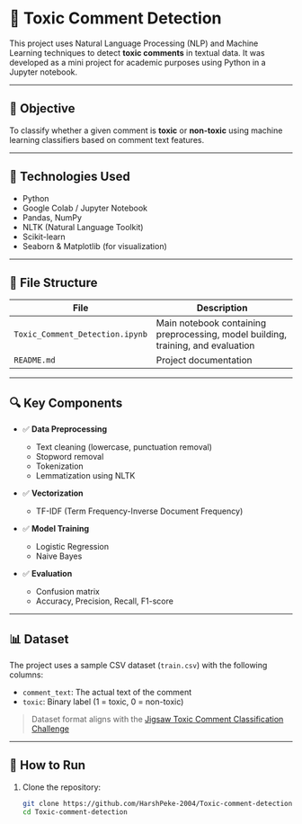 # 🧠 Toxic Comment Detection

This project uses Natural Language Processing (NLP) and Machine Learning techniques to detect **toxic comments** in textual data. It was developed as a mini project for academic purposes using Python in a Jupyter notebook.

---

## 📌 Objective

To classify whether a given comment is **toxic** or **non-toxic** using machine learning classifiers based on comment text features.

---

## 🧰 Technologies Used

- Python
- Google Colab / Jupyter Notebook
- Pandas, NumPy
- NLTK (Natural Language Toolkit)
- Scikit-learn
- Seaborn & Matplotlib (for visualization)

---

## 📂 File Structure

| File                            | Description                                                                      |
|---------------------------------|----------------------------------------------------------------------------------|
| `Toxic_Comment_Detection.ipynb` | Main notebook containing preprocessing, model building, training, and evaluation |
| `README.md`                     | Project documentation                                                            |

---

## 🔍 Key Components

- ✅ **Data Preprocessing**
  - Text cleaning (lowercase, punctuation removal)
  - Stopword removal
  - Tokenization
  - Lemmatization using NLTK

- ✅ **Vectorization**
  - TF-IDF (Term Frequency-Inverse Document Frequency)

- ✅ **Model Training**
  - Logistic Regression
  - Naive Bayes

- ✅ **Evaluation**
  - Confusion matrix
  - Accuracy, Precision, Recall, F1-score

---

## 📊 Dataset

The project uses a sample CSV dataset (`train.csv`) with the following columns:
- `comment_text`: The actual text of the comment
- `toxic`: Binary label (1 = toxic, 0 = non-toxic)

> Dataset format aligns with the [Jigsaw Toxic Comment Classification Challenge](https://www.kaggle.com/c/jigsaw-toxic-comment-classification-challenge)

---

## 🚀 How to Run

1. Clone the repository:
   ```bash
   git clone https://github.com/HarshPeke-2004/Toxic-comment-detection.git
   cd Toxic-comment-detection
